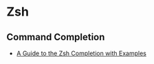 # Zsh

## Command Completion

- [A Guide to the Zsh Completion with Examples](https://thevaluable.dev/zsh-completion-guide-examples/)
